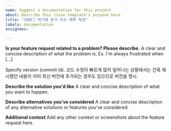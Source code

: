 ```yaml
---
name: Suggest a documentation for this project
about: Describe this issue template's purpose here.
title: "[DOC] 여기에 문서 이슈 제목 작성"
labels: documentation
assignees: ''

---
```


**Is your feature request related to a problem? Please describe.**
A clear and concise description of what the problem is. Ex. I'm always frustrated when [...]

Specify version (commit id).
코드 수정이 빠르게 많이 일어나는 상황에서는 간혹 제시했던 내용이 이미 최신 버전에 추가되는 경우도 있으므로 버전을 명시.

**Describe the solution you'd like**
A clear and concise description of what you want to happen.

**Describe alternatives you've considered**
A clear and concise description of any alternative solutions or features you've considered.

**Additional context**
Add any other context or screenshots about the feature request here.

